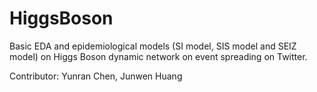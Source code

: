 # HiggsBoson
Basic EDA and epidemiological models (SI model, SIS model and SEIZ model) on Higgs Boson dynamic network on event spreading on Twitter. 

Contributor: Yunran Chen, Junwen Huang
